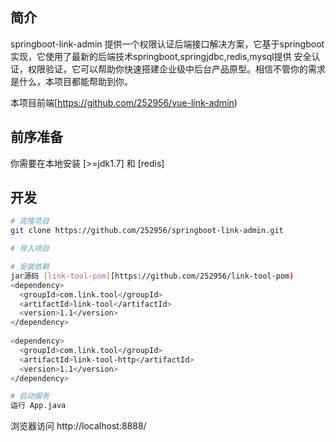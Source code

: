 


## 简介
springboot-link-admin 提供一个权限认证后端接口解决方案，它基于springboot实现，它使用了最新的后端技术springboot,springjdbc,redis,mysql提供 安全认证，权限验证，它可以帮助你快速搭建企业级中后台产品原型。相信不管你的需求是什么，本项目都能帮助到你。

本项目前端[https://github.com/252956/vue-link-admin) 


## 前序准备

你需要在本地安装 [>=jdk1.7] 和 [redis]



## 开发

```bash
# 克隆项目
git clone https://github.com/252956/springboot-link-admin.git

# 导入项目

# 安装依赖
jar源码 [link-tool-pom][https://github.com/252956/link-tool-pom)
<dependency>
  <groupId>com.link.tool</groupId>
  <artifactId>link-tool</artifactId>
  <version>1.1</version>
</dependency>
		
<dependency>
  <groupId>com.link.tool</groupId>
  <artifactId>link-tool-http</artifactId>
  <version>1.1</version>
</dependency>

# 启动服务
运行 App.java
```

浏览器访问 http://localhost:8888/






